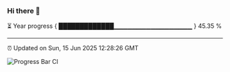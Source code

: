 ### Hi there 👋

⏳ Year progress { █████████████▁▁▁▁▁▁▁▁▁▁▁▁▁▁▁▁▁ } 45.35 %

---

⏰ Updated on Sun, 15 Jun 2025 12:28:26 GMT

![Progress Bar CI](https://github.com/liununu/liununu/workflows/Progress%20Bar%20CI/badge.svg)
